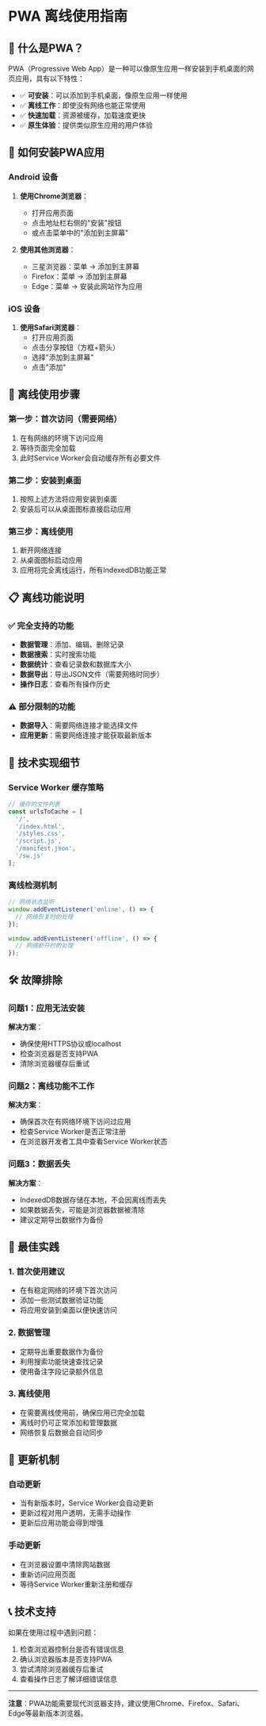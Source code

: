 # PWA 离线使用指南

## 📱 什么是PWA？

PWA（Progressive Web App）是一种可以像原生应用一样安装到手机桌面的网页应用，具有以下特性：

- ✅ **可安装**：可以添加到手机桌面，像原生应用一样使用
- ✅ **离线工作**：即使没有网络也能正常使用
- ✅ **快速加载**：资源被缓存，加载速度更快
- ✅ **原生体验**：提供类似原生应用的用户体验

## 🚀 如何安装PWA应用

### Android 设备

1. **使用Chrome浏览器**：
   - 打开应用页面
   - 点击地址栏右侧的"安装"按钮
   - 或点击菜单中的"添加到主屏幕"

2. **使用其他浏览器**：
   - 三星浏览器：菜单 → 添加到主屏幕
   - Firefox：菜单 → 添加到主屏幕
   - Edge：菜单 → 安装此网站作为应用

### iOS 设备

1. **使用Safari浏览器**：
   - 打开应用页面
   - 点击分享按钮（方框+箭头）
   - 选择"添加到主屏幕"
   - 点击"添加"

## 🔄 离线使用步骤

### 第一步：首次访问（需要网络）

1. 在有网络的环境下访问应用
2. 等待页面完全加载
3. 此时Service Worker会自动缓存所有必要文件

### 第二步：安装到桌面

1. 按照上述方法将应用安装到桌面
2. 安装后可以从桌面图标直接启动应用

### 第三步：离线使用

1. 断开网络连接
2. 从桌面图标启动应用
3. 应用将完全离线运行，所有IndexedDB功能正常

## 📋 离线功能说明

### ✅ 完全支持的功能

- **数据管理**：添加、编辑、删除记录
- **数据搜索**：实时搜索功能
- **数据统计**：查看记录数和数据库大小
- **数据导出**：导出JSON文件（需要网络时同步）
- **操作日志**：查看所有操作历史

### ⚠️ 部分限制的功能

- **数据导入**：需要网络连接才能选择文件
- **应用更新**：需要网络连接才能获取最新版本

## 🔧 技术实现细节

### Service Worker 缓存策略

```javascript
// 缓存的文件列表
const urlsToCache = [
  '/',
  '/index.html',
  '/styles.css',
  '/script.js',
  '/manifest.json',
  '/sw.js'
];
```

### 离线检测机制

```javascript
// 网络状态监听
window.addEventListener('online', () => {
  // 网络恢复时的处理
});

window.addEventListener('offline', () => {
  // 网络断开时的处理
});
```

## 🛠️ 故障排除

### 问题1：应用无法安装

**解决方案**：
- 确保使用HTTPS协议或localhost
- 检查浏览器是否支持PWA
- 清除浏览器缓存后重试

### 问题2：离线功能不工作

**解决方案**：
- 确保首次在有网络环境下访问过应用
- 检查Service Worker是否正常注册
- 在浏览器开发者工具中查看Service Worker状态

### 问题3：数据丢失

**解决方案**：
- IndexedDB数据存储在本地，不会因离线而丢失
- 如果数据丢失，可能是浏览器数据被清除
- 建议定期导出数据作为备份

## 📱 最佳实践

### 1. 首次使用建议

- 在有稳定网络的环境下首次访问
- 添加一些测试数据验证功能
- 将应用安装到桌面以便快速访问

### 2. 数据管理

- 定期导出重要数据作为备份
- 利用搜索功能快速查找记录
- 使用备注字段记录额外信息

### 3. 离线使用

- 在需要离线使用前，确保应用已完全加载
- 离线时仍可正常添加和管理数据
- 网络恢复后数据会自动同步

## 🔄 更新机制

### 自动更新

- 当有新版本时，Service Worker会自动更新
- 更新过程对用户透明，无需手动操作
- 更新后应用功能会得到增强

### 手动更新

- 在浏览器设置中清除网站数据
- 重新访问应用页面
- 等待Service Worker重新注册和缓存

## 📞 技术支持

如果在使用过程中遇到问题：

1. 检查浏览器控制台是否有错误信息
2. 确认浏览器版本是否支持PWA
3. 尝试清除浏览器缓存后重试
4. 查看操作日志了解详细错误信息

---

**注意**：PWA功能需要现代浏览器支持，建议使用Chrome、Firefox、Safari、Edge等最新版本浏览器。
